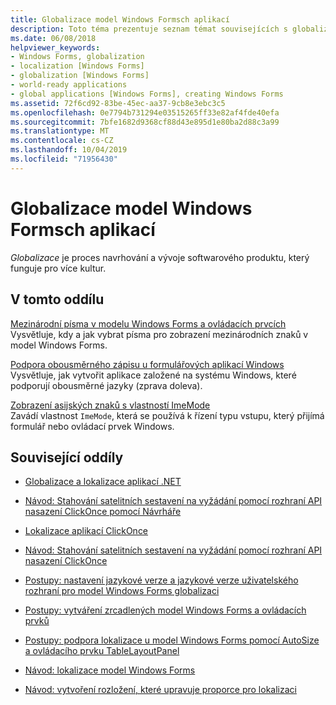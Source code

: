 ```yaml
---
title: Globalizace model Windows Formsch aplikací
description: Toto téma prezentuje seznam témat souvisejících s globalizací model Windows Forms aplikací.
ms.date: 06/08/2018
helpviewer_keywords:
- Windows Forms, globalization
- localization [Windows Forms]
- globalization [Windows Forms]
- world-ready applications
- global applications [Windows Forms], creating Windows Forms
ms.assetid: 72f6cd92-83be-45ec-aa37-9cb8e3ebc3c5
ms.openlocfilehash: 0e7794b731294e03515265ff33e82af4fde40efa
ms.sourcegitcommit: 7bfe1682d9368cf88d43e895d1e80ba2d88c3a99
ms.translationtype: MT
ms.contentlocale: cs-CZ
ms.lasthandoff: 10/04/2019
ms.locfileid: "71956430"
---
```

# <a name="globalizing-windows-forms-applications"></a>Globalizace model Windows Formsch aplikací

*Globalizace* je proces navrhování a vývoje softwarového produktu, který funguje pro více kultur.

## <a name="in-this-section"></a>V tomto oddílu

[Mezinárodní písma v modelu Windows Forms a ovládacích prvcích](international-fonts-in-windows-forms-and-controls.md)  
Vysvětluje, kdy a jak vybrat písma pro zobrazení mezinárodních znaků v model Windows Forms.

[Podpora obousměrného zápisu u formulářových aplikací Windows](bi-directional-support-for-windows-forms-applications.md)  
Vysvětluje, jak vytvořit aplikace založené na systému Windows, které podporují obousměrné jazyky (zprava doleva).

[Zobrazení asijských znaků s vlastností ImeMode](display-of-asian-characters-with-the-imemode-property.md)  
Zavádí vlastnost `ImeMode`, která se používá k řízení typu vstupu, který přijímá formulář nebo ovládací prvek Windows.

## <a name="related-sections"></a>Související oddíly

- [Globalizace a lokalizace aplikací .NET](../../../standard/globalization-localization/index.md)

- [Návod: Stahování satelitních sestavení na vyžádání pomocí rozhraní API nasazení ClickOnce pomocí Návrháře](/visualstudio/deployment/walkthrough-downloading-satellite-assemblies-on-demand-with-the-clickonce-deployment-api-using-the-designer)

- [Lokalizace aplikací ClickOnce](/visualstudio/deployment/localizing-clickonce-applications)

- [Návod: Stahování satelitních sestavení na vyžádání pomocí rozhraní API nasazení ClickOnce](/visualstudio/deployment/walkthrough-downloading-satellite-assemblies-on-demand-with-the-clickonce-deployment-api)

- [Postupy: nastavení jazykové verze a jazykové verze uživatelského rozhraní pro model Windows Forms globalizaci](https://docs.microsoft.com/previous-versions/visualstudio/visual-studio-2010/b28bx3bh(v=vs.100))

- [Postupy: vytváření zrcadlených model Windows Forms a ovládacích prvků](https://docs.microsoft.com/previous-versions/visualstudio/visual-studio-2010/xwbz5ws0(v=vs.100))

- [Postupy: podpora lokalizace u model Windows Forms pomocí AutoSize a ovládacího prvku TableLayoutPanel](https://docs.microsoft.com/previous-versions/visualstudio/visual-studio-2010/1zkt8b33(v=vs.100))

- [Návod: lokalizace model Windows Forms](https://docs.microsoft.com/previous-versions/visualstudio/visual-studio-2010/y99d1cd3(v=vs.100))

- [Návod: vytvoření rozložení, které upravuje proporce pro lokalizaci](https://docs.microsoft.com/previous-versions/visualstudio/visual-studio-2010/7k9fa71y(v=vs.100))
